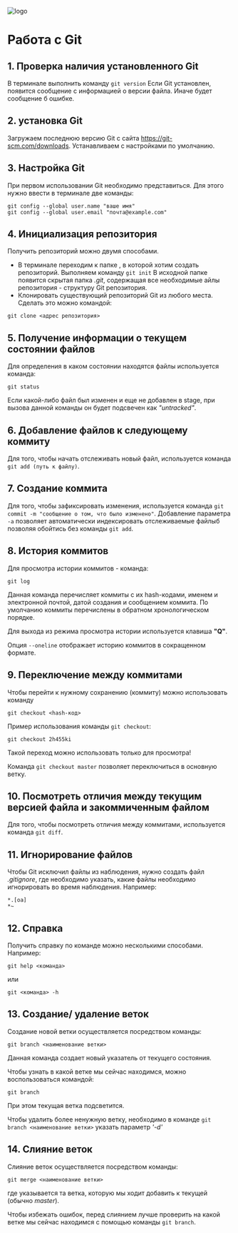 ![logo](kisspng-github-repository-version-control-source-code-network-node-5ae13f80e99f63.3541394415247112969569.jpg)

# Работа с Git

## 1. Проверка наличия установленного Git
В терминале выполнить команду `git version`
Если Git установлен, появится сообщение с информацией о версии файла. Иначе будет сообщение б ошибке.

## 2. установка Git
Загружаем последнюю версию Git с сайта https://git-scm.com/downloads. Устанавливаем с настройками по умолчанию.

## 3. Настройка Git
При первом использовании Git необходимо представиться. Для этого нужно ввести в терминале две команды:
```
git config --global user.name "ваше имя"
git config --global user.email "почта@example.com"
```

## 4. Инициализация репозитория
Получить репозиторий можно двумя способами.
* В терминале переходим к папке , в которой хотим создать репозиторий.
Выполняем команду `git init`
В исходной папке появится скрытая папка *.git*, содержащая все необходимые айлы репозитория - структуру Git репозитория.
* Клонировать существующий репозиторий Git из любого места. Сделать это можно командой:
```
git clone <адрес репозитория>
```

## 5. Получение информации о текущем состоянии файлов
Для определения в каком состоянии находятся файлы используется команда:
```
git status
```
Если какой-либо файл был изменен и еще не добавлен в stage, при вызова данной команды он будет подсвечен как *"untracked"*.

## 6. Добавление файлов к следующему коммиту
Для того, чтобы начать отслеживать новый файл, используется команда `git add (путь к файлу)`.

## 7. Создание коммита
Для того, чтобы зафиксировать изменения, используется команда `git commit -m "сообщение о том, что было изменено"`.
Добавление параметра `-a` позволяет автоматически индексировать отслеживаемые файлыб позволяя обойтись без команды `git add`.

## 8. История коммитов
Для просмотра истории коммитов - команда:
```
git log
```
Данная команда перечисляет коммиты с их hash-кодами, именем и электронной почтой, датой создания и сообщением коммита. По умолчанию коммиты перечислены в обратном хронологическом порядке.

Для выхода из режима просмотра истории используется клавиша **"Q"**.

Опция `--oneline` отображает историю коммитов в сокращенном формате.

## 9. Переключение между коммитами

Чтобы перейти к нужному сохранению (коммиту) можно использовать команду 

```
git checkout <hash-код>
```

Пример использования команды `git checkout`:
```
git checkout 2h455ki
```

Такой переход можно использовать только для просмотра!

Команда `git checkout master` позволяет переключиться в основную ветку.

## 10. Посмотреть отличия между текущим версией файла и закоммиченным файлом
Для того, чтобы посмотреть отличия между коммитами, используется команда `git diff`.

## 11. Игнорирование файлов
Чтобы Git исключил файлы из наблюдения, нужно создать файл *.gitignore*, где необходимо указать, какие файлы необходимо игнорировать во время наблюдения. Например:
```
*.[oa]
*~
```

## 12. Справка
Получить справку по команде можно несколькими способами. Например:
```
git help <команда>
```
или
```
git <команда> -h
```

## 13. Создание/ удаление веток
Создание новой ветки осуществляется посредством команды:

```
git branch <наименование ветки>
```

Данная команда создает новый указатель от текущего состояния.

Чтобы узнать в какой ветке мы сейчас находимся, можно воспользоваться командой:

```
git branch
```
При этом текущая ветка подсветится.

Чтобы удалить более ненужную ветку, необходимо в команде `git branch <наименование ветки>` указать параметр *'-d'*

## 14. Слияние веток
Слияние веток осуществляется посредством команды:
```
git merge <наименование ветки>
```
где указывается та ветка, которую мы ходит добавить к текущей (обычно *master*).

Чтобы избежать ошибок, перед слиянием лучше проверить на какой ветке мы сейчас находимся с помощью команды `git branch`.